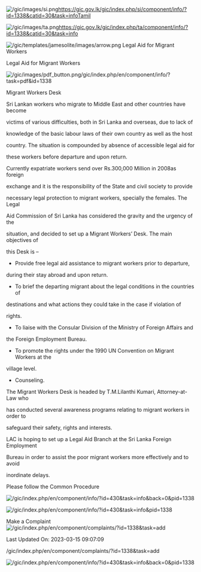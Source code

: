 <!-- Source: https://gic.gov.lk/gic/index.php/en/component/info/?id=1338&catid=30&task=info -->

![/gic/images/si.png](/gic/images/si.png)https://gic.gov.lk/gic/index.php/si/component/info/?id=1338&catid=30&task=infoTamil

![/gic/images/ta.png](/gic/images/ta.png)https://gic.gov.lk/gic/index.php/ta/component/info/?id=1338&catid=30&task=info

![/gic/templates/jamesolite/images/arrow.png](/gic/templates/jamesolite/images/arrow.png) Legal Aid for Migrant Workers

Legal Aid for Migrant Workers

![/gic/images/pdf_button.png](/gic/images/pdf_button.png)/gic/index.php/en/component/info/?task=pdf&id=1338

Migrant Workers Desk

Sri Lankan workers who migrate to Middle East and other countries have become

victims of various difficulties, both in Sri Lanka and overseas, due to lack of

knowledge of the basic labour laws of their own country as well as the host

country. The situation is compounded by absence of accessible legal aid for

these workers before departure and upon return.

Currently expatriate workers send over Rs.300,000 Million in 2008as foreign

exchange and it is the responsibility of the State and civil society to provide

necessary legal protection to migrant workers, specially the females. The Legal

Aid Commission of Sri Lanka has considered the gravity and the urgency of the

situation, and decided to set up a Migrant Workers’ Desk. The main objectives of

this Desk is –

 * Provide free legal aid assistance to migrant workers prior to departure,

 during their stay abroad and upon return.

 * To brief the departing migrant about the legal conditions in the countries of

 destinations and what actions they could take in the case if violation of

 rights.

 * To liaise with the Consular Division of the Ministry of Foreign Affairs and

 the Foreign Employment Bureau.

 * To promote the rights under the 1990 UN Convention on Migrant Workers at the

 village level.

 * Counseling.

The Migrant Workers Desk is headed by T.M.Lilanthi Kumari, Attorney-at-Law who

has conducted several awareness programs relating to migrant workers in order to

safeguard their safety, rights and interests.

LAC is hoping to set up a Legal Aid Branch at the Sri Lanka Foreign Employment

Bureau in order to assist the poor migrant workers more effectively and to avoid

inordinate delays.

Please follow the Common Procedure

![/gic/index.php/en/component/info/?id=430&task=info&back=0&pid=1338](/gic/index.php/en/component/info/?id=430&task=info&back=0&pid=1338)

![/gic/index.php/en/component/info/?id=430&task=info&pid=1338](/gic/index.php/en/component/info/?id=430&task=info&pid=1338)

Make a Complaint ![/gic/index.php/en/component/complaints/?id=1338&task=add](/gic/index.php/en/component/complaints/?id=1338&task=add)

Last Updated On: 2023-03-15 09:07:09

/gic/index.php/en/component/complaints/?id=1338&task=add

![/gic/index.php/en/component/info/?id=430&task=info&back=0&pid=1338](/gic/index.php/en/component/info/?id=430&task=info&back=0&pid=1338)